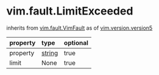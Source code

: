 vim.fault.LimitExceeded
=======================
inherits from [vim.fault.VimFault](docs/vim.fault.VimFault.md)
as of [vim.version.version5](docs/vim.version.md)

| property | type | optional |
|:---------|:-----|:---------|
| property | [string](string.md "string") | true |
| limit | None | true |
